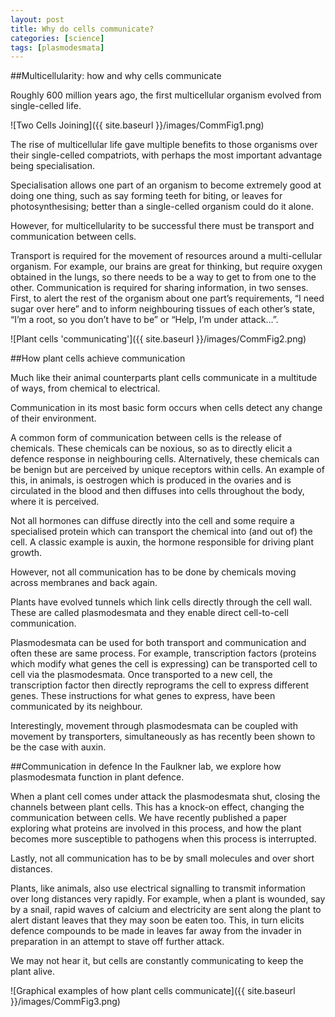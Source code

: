 ```yaml
---
layout: post
title: Why do cells communicate?
categories: [science]
tags: [plasmodesmata]
---
```

##Multicellularity: how and why cells communicate

Roughly 600 million years ago, the first multicellular organism evolved from single-celled life.

![Two Cells Joining]({{ site.baseurl }}/images/CommFig1.png)

The rise of multicellular life gave multiple benefits to those organisms over their single-celled compatriots, with perhaps the most important advantage being specialisation.

Specialisation allows one part of an organism to become extremely good at doing one thing, such as say forming teeth for biting, or leaves for photosynthesising; better than a single-celled organism could do it alone.

However, for multicellularity to be successful there must be transport and communication between cells.

Transport is required for the movement of resources around a multi-cellular organism. For example, our brains are great for thinking, but require oxygen obtained in the lungs, so there needs to be a way to get to from one to the other. Communication is required for sharing information, in two senses. First, to alert the rest of the organism about one part’s requirements, “I need sugar over here” and to inform neighbouring tissues of each other’s state, “I’m a root, so you don’t have to be” or “Help, I’m under attack...”.

![Plant cells 'communicating']({{ site.baseurl }}/images/CommFig2.png)

##How plant cells achieve communication

Much like their animal counterparts plant cells communicate in a multitude of ways, from chemical to electrical.

Communication in its most basic form occurs when cells detect any change of their environment.

A common form of communication between cells is the release of chemicals. These chemicals can be noxious, so as to directly elicit a defence response in neighbouring cells. Alternatively, these chemicals can be benign but are perceived by unique receptors within cells. An example of this, in animals, is oestrogen which is produced in the ovaries and is circulated in the blood and then diffuses into cells throughout the body, where it is perceived.

Not all hormones can diffuse directly into the cell and some require a specialised protein which can transport the chemical into (and out of) the cell. A classic example is auxin, the hormone responsible for driving plant growth.

However, not all communication has to be done by chemicals moving across membranes and back again.

Plants have evolved tunnels which link cells directly through the cell wall. These are called plasmodesmata and they enable direct cell-to-cell communication.

Plasmodesmata can be used for both transport and communication and often these are same process. For example, transcription factors (proteins which modify what genes the cell is expressing) can be transported cell to cell via the plasmodesmata. Once transported to a new cell, the transcription factor then directly reprograms the cell to express different genes. These instructions for what genes to express, have been communicated by its neighbour.

Interestingly, movement through plasmodesmata can be coupled with movement by transporters, simultaneously as has recently been shown to be the case with auxin.

##Communication in defence
In the Faulkner lab, we explore how plasmodesmata function in plant defence.

When a plant cell comes under attack the plasmodesmata shut, closing the channels between plant cells. This has a knock-on effect, changing the communication between cells. We have recently published a paper exploring what proteins are involved in this process, and how the plant becomes more susceptible to pathogens when this process is interrupted.

Lastly, not all communication has to be by small molecules and over short distances.

Plants, like animals, also use electrical signalling to transmit information over long distances very rapidly. For example, when a plant is wounded, say by a snail, rapid waves of calcium and electricity are sent along the plant to alert distant leaves that they may soon be eaten too. This, in turn elicits defence compounds to be made in leaves far away from the invader in preparation in an attempt to stave off further attack.

We may not hear it, but cells are constantly communicating to keep the plant alive. 

![Graphical examples of how plant cells communicate]({{ site.baseurl }}/images/CommFig3.png)
